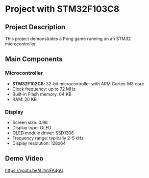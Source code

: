 # Project with STM32F103C8
## Project Description
This project demonstrates a Pong game running on an STM32 microcontroller.

## Main Components
### Microcontroller
- **STM32F103C8**: 32-bit microcontroller with ARM Cortex-M3 core
- Clock frequency: up to 72 MHz
- Built-in Flash memory: 64 KB
- RAM: 20 KB


### Display
- Screen size: 0.96
- Display type: OLED
- OLED module driver: SSD1306
- Frequency range: typically 2-5 kHz
- Display resolution: 128x64

## Demo Video
https://youtu.be/iLlhnlFA4gU
